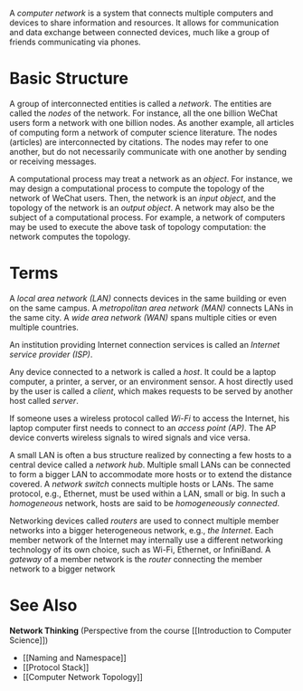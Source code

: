 A *computer network* is a system that connects multiple computers and devices to share information and resources. It allows for communication and data exchange between connected devices, much like a group of friends communicating via phones.

# Basic Structure
A group of interconnected entities is called a *network*. The entities are called the *nodes* of the network. For instance, all the one billion WeChat users form a network with one billion nodes. As another example, all articles of computing form a network of computer science literature. The nodes (articles) are interconnected by citations. The nodes may refer to one another, but do not necessarily communicate with one another by sending or receiving messages.

A computational process may treat a network as an *object*. For instance, we may design a computational process to compute the topology of the network of WeChat users. Then, the network is an *input object*, and the topology of the network is an *output object*. A network may also be the subject of a computational process. For example, a network of computers may be used to execute the above task of topology computation: the network computes the topology.
# Terms
A *local area network (LAN)* connects devices in the same building or even on the same campus. A *metropolitan area network (MAN)* connects LANs in the same city. A *wide area network (WAN)* spans multiple cities or even multiple countries. 

An institution providing Internet connection services is called an *Internet service provider (ISP)*.

Any device connected to a network is called a *host*.  It could be a laptop computer, a printer, a server, or an environment sensor. A host directly used by the user is called a *client*, which makes requests to be served by another host called *server*. 

If someone uses a wireless protocol called *Wi-Fi* to access the Internet, his laptop computer first needs to connect to an *access point (AP)*. The AP device converts wireless signals to wired signals and vice versa.

A small LAN is often a bus structure realized by connecting a few hosts to a central device called a *network hub*. Multiple small LANs can be connected to form a bigger LAN to accommodate more hosts or to extend the distance covered. A *network switch* connects multiple hosts or LANs. The same protocol, e.g., Ethernet, must be used within a LAN, small or big. In such a *homogeneous* network, hosts are said to be *homogeneously connected*.

Networking devices called *routers* are used to connect multiple member networks into a bigger heterogeneous network, e.g., *the Internet*. Each member network of the Internet may internally use a different networking technology of its own choice, such as Wi-Fi, Ethernet, or InfiniBand. A *gateway* of a member network is the *router* connecting the member network to a bigger network
# See Also
**Network Thinking** (Perspective from the course [[Introduction to Computer Science]])
- [[Naming and Namespace]]
- [[Protocol Stack]]
- [[Computer Network Topology]]
